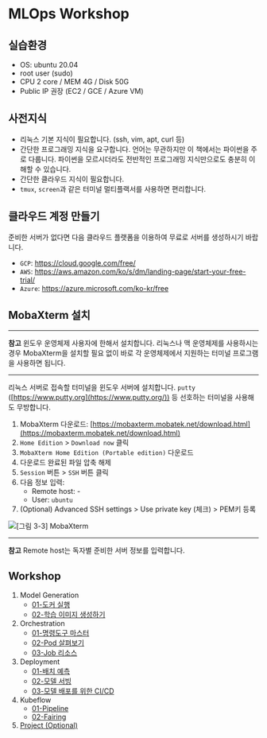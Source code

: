 # MLOps Workshop

## 실습환경

- OS: ubuntu 20.04
- root user (sudo)
- CPU 2 core / MEM 4G / Disk 50G
- Public IP 권장 (EC2 / GCE / Azure VM)

## 사전지식
- 리눅스 기본 지식이 필요합니다. (ssh, vim, apt, curl 등)
- 간단한 프로그래밍 지식을 요구합니다. 언어는 무관하지만 이 책에서는 파이썬을 주로 다룹니다. 파이썬을 모르시더라도 전반적인 프로그래밍 지식만으로도 충분히 이해할 수 있습니다.
- 간단한 클라우드 지식이 필요합니다.
- `tmux`, `screen`과 같은 터미널 멀티플랙서를 사용하면 편리합니다.

## 클라우드 계정 만들기

준비한 서버가 없다면 다음 클라우드 플랫폼을 이용하여 무료로 서버를 생성하시기 바랍니다.

- `GCP`: https://cloud.google.com/free/
- `AWS`: https://aws.amazon.com/ko/s/dm/landing-page/start-your-free-trial/
- `Azure`: https://azure.microsoft.com/ko-kr/free


## MobaXterm 설치

---

**참고** 윈도우 운영체제 사용자에 한해서 설치합니다. 리눅스나 맥 운영체제를 사용하시는 경우 MobaXterm을 설치할 필요 없이 바로 각 운영체제에서 지원하는 터미널 프로그램을 사용하면 됩니다.

---

리눅스 서버로 접속할 터미널을 윈도우 서버에 설치합니다. `putty` ([https://www.putty.org](https://www.putty.org/)) 등 선호하는 터미널을 사용해도 무방합니다.

1. MobaXterm 다운로드: [https://mobaxterm.mobatek.net/download.html](https://mobaxterm.mobatek.net/download.html)
2. `Home Edition` > `Download now` 클릭
3. `MobaXterm Home Edition (Portable edition)` 다운로드
4. 다운로드 완료된 파일 압축 해제
5. `Session` 버튼 > `SSH` 버튼 클릭
6. 다음 정보 입력:
	- Remote host: -
	- User: `ubuntu`
7. (Optional) Advanced SSH settings > Use private key (체크) > PEM키 등록

![[그림 3-3] MobaXterm](https://github.com/hongkunyoo/handson-k8s/raw/master/03-install/03-03.png)

---

**참고** Remote host는 독자별 준비한 서버 정보를 입력합니다.

## Workshop

1. Model Generation
	- [01-도커 실행](workshop/01/01.md)
	- [02-학습 이미지 생성하기](workshop/01/02.md)
2. Orchestration
	- [01-명령도구 마스터](workshop/02/01.md)
	- [02-Pod 살펴보기](workshop/02/02.md)
	- [03-Job 리소스](workshop/02/03.md)
3. Deployment
	- [01-배치 예측](workshop/03/01.md)
	- [02-모델 서빙](workshop/03/02.md)
	- [03-모델 배포를 위한 CI/CD](workshop/03/03.md)
4. Kubeflow
	- [01-Pipeline](workshop/04/01.md)
	- [02-Fairing](workshop/04/02.md)
5. [Project (Optional)](workshop/05/01.md)

